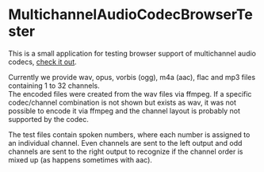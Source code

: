 # MultichannelAudioCodecBrowserTester
This is a small application for testing browser support of multichannel audio codecs, [check it out](https://thomasdeppisch.github.io/MultichannelAudioCodecBrowserTester/audioCodecTest.html).

Currently we provide wav, opus, vorbis (ogg), m4a (aac), flac and mp3 files containing 1 to 32 channels.<br>
The encoded files were created from the wav files via ffmpeg. If a specific codec/channel combination is not shown but exists as wav, it was not possible to encode it via ffmpeg and the channel layout is probably not supported by the codec.

The test files contain spoken numbers, where each number is assigned to an individual channel. Even channels are sent to the left output and odd channels are sent to the right output to recognize if the channel order is mixed up (as happens sometimes with aac).
